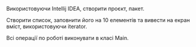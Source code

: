 Використовуючи Intellij IDEA, створити проєкт, пакет.

Створити список, заповнити його на 10 елементів та вивести на екран вміст, використовуючи iterator.

Всі операції по роботі виконувати в класі Main.
